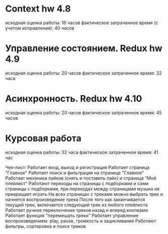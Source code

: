 # Context hw 4.8
исходная оценка работы: 16 часов
фактическое затраченное время (с учетом исправления): 40 часов

# Управление состоянием. Redux hw 4.9
исходная оценка работы: 20 часов
фактическое затраченное время: 32 часa

# Асинхронность. Redux hw 4.10
исходная оценка работы: 20 часов
фактическое затраченное время: 45 часов

# Курсовая работа
исходная оценка работы: 32 часа
фактическое затраченное время: 41 час

Чек-лист:
Работает вход, выход и регистрация
Работает страница "Главное"
Работает поиск и фильтрация на странице "Главное"
Работает механика лайков (снять и поставить лайк) и страница "Мой плейлист"
Работают переходы на страницы с подборками и сами страницы с подборками, при переходах между страницами музыка не прекращает играть
На всех страницах с треками можно выбрать трек и начнется воспроизведение трека
После того как заканчивается текущий трек, включается следующий трек из любого плейлиста
Работает ручное переключение треков назад и вперед кнопками
Работает функция "перемешать треки"
Работает управление воспроизведением: play, pause, громкость и зацикливание
Работают фильтры, сортировка и поиск треков
